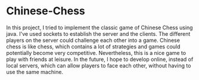 # Chinese-Chess
In this project, I tried to implement the classic game of Chinese Chess using java. I've used sockets to establish the server and the clients. The different players on the server could challenge each other into a game. Chinese chess is like chess, which contains a lot of strategies and games could potentially become very competitive. Nevertheless, this is a nice game to play with friends at leisure. In the future, I hope to develop online, instead of local servers, which can allow players to face each other, without having to use the same machine.
